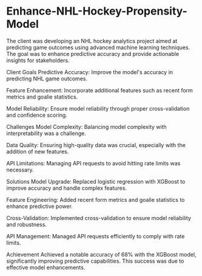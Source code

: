 # Enhance-NHL-Hockey-Propensity-Model

The client was developing an NHL hockey analytics project aimed at predicting game outcomes using advanced machine learning techniques. The goal was to enhance predictive accuracy and provide actionable insights for stakeholders.

Client Goals
Predictive Accuracy: Improve the model's accuracy in predicting NHL game outcomes.

Feature Enhancement: Incorporate additional features such as recent form metrics and goalie statistics.

Model Reliability: Ensure model reliability through proper cross-validation and confidence scoring.

Challenges
Model Complexity: Balancing model complexity with interpretability was a challenge.

Data Quality: Ensuring high-quality data was crucial, especially with the addition of new features.

API Limitations: Managing API requests to avoid hitting rate limits was necessary.

Solutions
Model Upgrade: Replaced logistic regression with XGBoost to improve accuracy and handle complex features.

Feature Engineering: Added recent form metrics and goalie statistics to enhance predictive power.

Cross-Validation: Implemented cross-validation to ensure model reliability and robustness.

API Management: Managed API requests efficiently to comply with rate limits.

Achievement
Achieved a notable accuracy of 68% with the XGBoost model, significantly improving predictive capabilities. This success was due to effective model enhancements.
